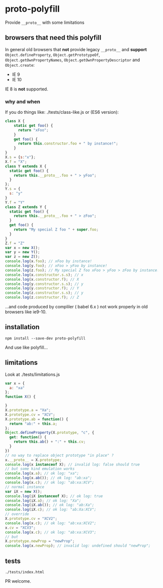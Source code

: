 # proto-polyfill

Provide `__proto__` with some limitations

## browsers that need this polyfill

In general old browsers that **not** provide legacy `__proto__` and **support** `Object.defineProperty`, `Object.getPrototypeOf`,  `Object.getOwnPropertyNames`, `Object.getOwnPropertyDescriptor` and `Object.create`:
* IE 9
* IE 10

IE 8 is **not** supported.

### why and when

If you do things like:
./tests/class-like.js
or (ES6 version):
```js
class X {
    static get foo() {
      return "xFoo";
    }
    get foo() {
      return this.constructor.foo + " by instance!";
    }
}
X.s = {s:"x"};
X.f = "X";
class Y extends X {
  static get foo() {
    return this.__proto__.foo + " > yFoo";
  }
};
Y.s = {
  s: "y"
}
Y.f = "Y"
class Z extends Y {
  static get foo() {
    return this.__proto__.foo + " > zFoo";
  }
  get foo() {
    return "My special Z foo " + super.foo;
  }
}
Z.f = "Z"
var x = new X();
var y = new Y();
var z = new Z();
console.log(x.foo); // xFoo by instance!
console.log(y.foo); // xFoo > yFoo by instance!
console.log(z.foo); // My special Z foo xFoo > yFoo > zFoo by instance!
console.log(x.constructor.s.s); // x
console.log(x.constructor.f); // X
console.log(y.constructor.s.s); // y
console.log(y.constructor.f); // Y
console.log(z.constructor.s.s); // y
console.log(z.constructor.f); // Z
```
...and code produced by compliler ( babel 6.x ) not work properly in old browsers like ie9-10.

## installation

``npm install --save-dev proto-polyfill``

And use like polyfill...

## limitations

Look at ./tests/limitations.js

```js
var x = {
  a: "xa"
};
function X() {

}
X.prototype.a = "Xa";
X.prototype.cv = "XCV";
X.prototype.ab = function() {
  return "ab:" + this.a;
};
Object.defineProperty(X.prototype, "c", {
  get: function() {
    return this.ab() + ":" + this.cv;
  }
})
// no way to replace object prototype "in place" ?
x.__proto__ = X.prototype;
console.log(x instanceof X); // invalid log: false should true
// but some kind emulation works
console.log(x.a); // ok log: "xa";
console.log(x.ab()); // ok log: "ab:xa";
console.log(x.c); // ok log: "ab:xa:XCV";
// normal instance
var iX = new X();
console.log(iX instanceof X); // ok log: true
console.log(iX.a); // ok log: "Xa";
console.log(iX.ab()); // ok log: "ab:Xa";
console.log(iX.c); // ok log: "ab:Xa:XCV";
// override
X.prototype.cv = "XCV2";
console.log(x.c); // ok log: "ab:xa:XCV2";
x.cv = "XCV3";
console.log(x.c); // ok log: "ab:xa:XCV3";
// but
X.prototype.newProp = "newProp";
console.log(x.newProp); // invalid log: undefined should "newProp";
```

## tests

`./tests/index.html`

PR welcome.
